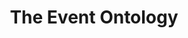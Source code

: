 ---
schema: default
title: 'The Event Ontology '
notes: >-
  This ontology deals with the notion of reified events - events seen as
  first-class objects.
organization: DataScientia Foundation
resources:
  - name: EVENT.UAN.owl
    url: >-
      http://git.knowdive.disi.unitn.it:8080/knowledge/LiveKnowledge/SREP/EVENT_schema/input/raw/master/EVENT.UAN.owl
    format: owl
    description: >-
      This ontology deals with the notion of reified events - events seen as
      first-class objects.
    license: Creative Commons
    status: Unannotated
    byteSize: '9.724'
    issued: '2007-10-25'
    language: en
    modified: '17 December 2020, 01:32 (UTC+01:00)'
    OntologyEngineeringTool: Protégé
    ontologyLanguage: owl
    ontologySyntax: rdf
    example: Unknown
    ReferenceLKRepository: SREP
    referenceOntology: Unknown
    referenceDatasets: Unknown
distribution: event-owl
keyword: events
publisher: Unknown
category:
  - Upper-Level
versionNotes: '2017: Annual review, no change '
landingPage: 'http://motools.sourceforge.net/event/event.html'
accessRigths: Public
creator: 'Yves Raimond, Samer Abdallah'
hasVersion: Unknown
isVersionOf: Unknown
issued: '2007-10-25'
modified: '17 December 2020, 01:32 (UTC+01:00)'
language: en
provenance: >-
  "(2013-05-26) María Poveda-Villalón: This ontology deals with the notion of
  reified events. It defines one main concept Event that may have a location, a
  time, active agents, factors and products. (2014-05-26) Amélie Gyrard: Annual
  review OK (2015-05-21) Bernard Vatant: Annual review, no change (2017-12-17)
  Ghislain Atemezing: Annual review, no change  Provenance from: LOV"
page: 'http://purl.org/NET/c4dm/event.owl'
wasGeneratedBy: Unknown
versionInfo: version v1.0.1
formalityLevel: Teleontology
OntologyEngineeringMethodology: Unknown
acronym: event
CompetencyQuestion: Unknown
preferredNamespacePrefix: c4dm
toDoList: To completely annotate.
namespacesGenerated: Unknown
namespacesReused: Unknown
datasetLevel: Knowledge Level(L3-4)
spatialExtent: Unknown
temporalExtent: Unknown
datLicense: Creative Commons
DatOwner: Unknown
DatPublicationTimeStamp: Unknown
---